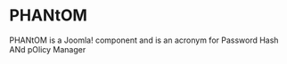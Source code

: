 PHANtOM
=======

PHANtOM is a Joomla! component and is an acronym for Password Hash ANd pOlicy Manager